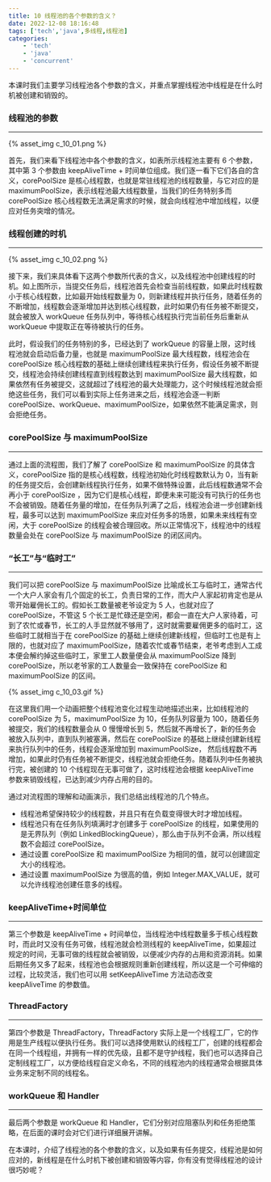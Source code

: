 ```yaml
---
title: 10 线程池的各个参数的含义？
date: 2022-12-08 18:16:48
tags: ['tech','java',多线程,线程池]
categories: 
    - 'tech'
    - 'java'
    - 'concurrent'
---
```


本课时我们主要学习线程池各个参数的含义，并重点掌握线程池中线程是在什么时机被创建和销毁的。

<!-- more -->


### 线程池的参数
---

{% asset_img c_10_01.png %}

首先，我们来看下线程池中各个参数的含义，如表所示线程池主要有 6 个参数，其中第 3 个参数由 keepAliveTime + 时间单位组成。我们逐一看下它们各自的含义，corePoolSize 是核心线程数，也就是常驻线程池的线程数量，与它对应的是 maximumPoolSize，表示线程池最大线程数量，当我们的任务特别多而 corePoolSize 核心线程数无法满足需求的时候，就会向线程池中增加线程，以便应对任务突增的情况。


### 线程创建的时机
---

{% asset_img c_10_02.png %}

接下来，我们来具体看下这两个参数所代表的含义，以及线程池中创建线程的时机。如上图所示，当提交任务后，线程池首先会检查当前线程数，如果此时线程数小于核心线程数，比如最开始线程数量为 0，则新建线程并执行任务，随着任务的不断增加，线程数会逐渐增加并达到核心线程数，此时如果仍有任务被不断提交，就会被放入 workQueue 任务队列中，等待核心线程执行完当前任务后重新从 workQueue 中提取正在等待被执行的任务。

此时，假设我们的任务特别的多，已经达到了 workQueue 的容量上限，这时线程池就会启动后备力量，也就是 maximumPoolSize 最大线程数，线程池会在 corePoolSize 核心线程数的基础上继续创建线程来执行任务，假设任务被不断提交，线程池会持续创建线程直到线程数达到 maximumPoolSize 最大线程数，如果依然有任务被提交，这就超过了线程池的最大处理能力，这个时候线程池就会拒绝这些任务，我们可以看到实际上任务进来之后，线程池会逐一判断 corePoolSize、workQueue、maximumPoolSize，如果依然不能满足需求，则会拒绝任务。


### corePoolSize 与 maximumPoolSize
---

通过上面的流程图，我们了解了 corePoolSize 和 maximumPoolSize 的具体含义，corePoolSize 指的是核心线程数，线程池初始化时线程数默认为 0，当有新的任务提交后，会创建新线程执行任务，如果不做特殊设置，此后线程数通常不会再小于 corePoolSize ，因为它们是核心线程，即便未来可能没有可执行的任务也不会被销毁。随着任务量的增加，在任务队列满了之后，线程池会进一步创建新线程，最多可以达到 maximumPoolSize 来应对任务多的场景，如果未来线程有空闲，大于 corePoolSize 的线程会被合理回收。所以正常情况下，线程池中的线程数量会处在 corePoolSize 与 maximumPoolSize 的闭区间内。


### “长工”与“临时工”
---

我们可以把 corePoolSize 与 maximumPoolSize 比喻成长工与临时工，通常古代一个大户人家会有几个固定的长工，负责日常的工作，而大户人家起初肯定也是从零开始雇佣长工的。假如长工数量被老爷设定为 5 人，也就对应了 corePoolSize，不管这 5 个长工是忙碌还是空闲，都会一直在大户人家待着，可到了农忙或春节，长工的人手显然就不够用了，这时就需要雇佣更多的临时工，这些临时工就相当于在 corePoolSize 的基础上继续创建新线程，但临时工也是有上限的，也就对应了 maximumPoolSize，随着农忙或春节结束，老爷考虑到人工成本便会解约掉这些临时工，家里工人数量便会从 maximumPoolSize 降到 corePoolSize，所以老爷家的工人数量会一致保持在 corePoolSize 和 maximumPoolSize 的区间。

{% asset_img c_10_03.gif %}

在这里我们用一个动画把整个线程池变化过程生动地描述出来，比如线程池的 corePoolSize 为 5，maximumPoolSize 为 10，任务队列容量为 100，随着任务被提交，我们的线程数量会从 0 慢慢增长到 5，然后就不再增长了，新的任务会被放入队列中，直到队列被塞满，然后在 corePoolSize 的基础上继续创建新线程来执行队列中的任务，线程会逐渐增加到 maximumPoolSize， 然后线程数不再增加，如果此时仍有任务被不断提交，线程池就会拒绝任务。随着队列中任务被执行完，被创建的 10 个线程现在无事可做了，这时线程池会根据 keepAliveTime 参数来销毁线程，已达到减少内存占用的目的。

通过对流程图的理解和动画演示，我们总结出线程池的几个特点。

- 线程池希望保持较少的线程数，并且只有在负载变得很大时才增加线程。
- 线程池只有在任务队列填满时才创建多于 corePoolSize 的线程，如果使用的是无界队列（例如 LinkedBlockingQueue），那么由于队列不会满，所以线程数不会超过 corePoolSize。
- 通过设置 corePoolSize 和 maximumPoolSize 为相同的值，就可以创建固定大小的线程池。
- 通过设置 maximumPoolSize 为很高的值，例如 Integer.MAX_VALUE，就可以允许线程池创建任意多的线程。


### keepAliveTime+时间单位
---

第三个参数是 keepAliveTime + 时间单位，当线程池中线程数量多于核心线程数时，而此时又没有任务可做，线程池就会检测线程的 keepAliveTime，如果超过规定的时间，无事可做的线程就会被销毁，以便减少内存的占用和资源消耗。如果后期任务又多了起来，线程池也会根据规则重新创建线程，所以这是一个可伸缩的过程，比较灵活，我们也可以用 setKeepAliveTime 方法动态改变 keepAliveTime 的参数值。


### ThreadFactory
---

第四个参数是 ThreadFactory，ThreadFactory 实际上是一个线程工厂，它的作用是生产线程以便执行任务。我们可以选择使用默认的线程工厂，创建的线程都会在同一个线程组，并拥有一样的优先级，且都不是守护线程，我们也可以选择自己定制线程工厂，以方便给线程自定义命名，不同的线程池内的线程通常会根据具体业务来定制不同的线程名。


### workQueue 和 Handler
---

最后两个参数是 workQueue 和 Handler，它们分别对应阻塞队列和任务拒绝策略，在后面的课时会对它们进行详细展开讲解。

在本课时，介绍了线程池的各个参数的含义，以及如果有任务提交，线程池是如何应对的，新线程是在什么时机下被创建和销毁等内容，你有没有觉得线程池的设计很巧妙呢？